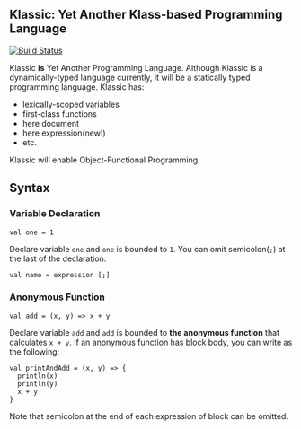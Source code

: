 ## Klassic: Yet Another Klass-based Programming Language

[![Build Status](https://travis-ci.org/klassic/klassic.png?branch=master)](https://travis-ci.org/klassic/klassic)

Klassic **is** Yet Another Programming Language.  Although Klassic is a dynamically-typed
language currently, it will be a statically typed programming language.  Klassic has: 

* lexically-scoped variables
* first-class functions
* here document
* here expression(new!)
* etc.

Klassic will enable Object-Functional Programming.

## Syntax

### Variable Declaration

```
val one = 1
```

Declare variable `one` and `one` is bounded to `1`.  You can omit
semicolon(`;`) at the last of the declaration:

```
val name = expression [;]
```

### Anonymous Function

```
val add = (x, y) => x + y
```

Declare variable `add` and `add` is bounded to **the anonymous function** that
calculates `x + y`.  If an anonymous function has block body, you can write as
the following:

```
val printAndAdd = (x, y) => {
  println(x)
  println(y)
  x + y
}
```

Note that semicolon at the end of each expression of block can be omitted.
